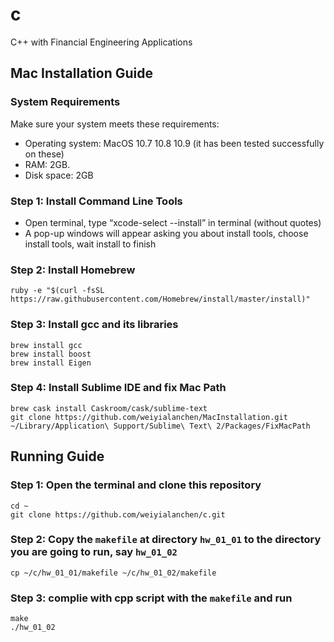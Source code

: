 # c
C++ with Financial Engineering Applications

## Mac Installation Guide

### System Requirements
Make sure your system meets these requirements:
  - Operating system: MacOS 10.7 10.8 10.9 (it has been tested successfully on these)
  - RAM: 2GB.
  - Disk space: 2GB

### Step 1: Install Command Line Tools
  - Open terminal, type “xcode-select --install” in terminal (without quotes)
  - A pop-up windows will appear asking you about install tools, choose install tools, wait install to finish
  
### Step 2: Install Homebrew

  ```
  ruby -e "$(curl -fsSL https://raw.githubusercontent.com/Homebrew/install/master/install)"
  ```

### Step 3: Install gcc and its libraries

  ```
  brew install gcc
  brew install boost
  brew install Eigen
  ```
  
### Step 4: Install Sublime IDE and fix Mac Path

  ```
  brew cask install Caskroom/cask/sublime-text
  git clone https://github.com/weiyialanchen/MacInstallation.git ~/Library/Application\ Support/Sublime\ Text\ 2/Packages/FixMacPath
  ```

## Running Guide

### Step 1: Open the terminal and clone this repository

  ```
  cd ~
  git clone https://github.com/weiyialanchen/c.git
  ```

### Step 2: Copy the `makefile` at directory `hw_01_01` to the directory you are going to run, say `hw_01_02`

  ```
  cp ~/c/hw_01_01/makefile ~/c/hw_01_02/makefile
  ```
  
### Step 3: complie with cpp script with the `makefile` and run

  ```
  make
  ./hw_01_02
  ```
